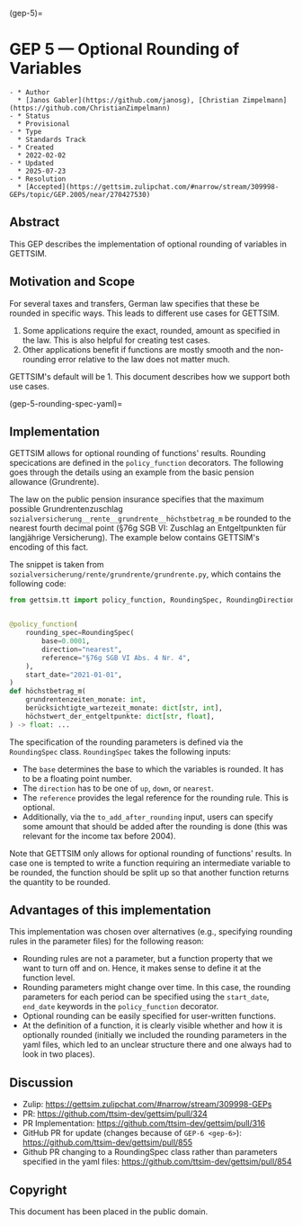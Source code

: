 (gep-5)=

# GEP 5 — Optional Rounding of Variables

```{list-table}
- * Author
  * [Janos Gabler](https://github.com/janosg), [Christian Zimpelmann](https://github.com/ChristianZimpelmann)
- * Status
  * Provisional
- * Type
  * Standards Track
- * Created
  * 2022-02-02
- * Updated
  * 2025-07-23
- * Resolution
  * [Accepted](https://gettsim.zulipchat.com/#narrow/stream/309998-GEPs/topic/GEP.2005/near/270427530)
```

## Abstract

This GEP describes the implementation of optional rounding of variables in GETTSIM.

## Motivation and Scope

For several taxes and transfers, German law specifies that these be rounded in specific
ways. This leads to different use cases for GETTSIM.

1. Some applications require the exact, rounded, amount as specified in the law. This is
   also helpful for creating test cases.
1. Other applications benefit if functions are mostly smooth and the non-rounding error
   relative to the law does not matter much.

GETTSIM's default will be 1. This document describes how we support both use cases.

(gep-5-rounding-spec-yaml)=

## Implementation

GETTSIM allows for optional rounding of functions' results. Rounding specications are
defined in the `policy_function` decorators. The following goes through the details
using an example from the basic pension allowance (Grundrente).

The law on the public pension insurance specifies that the maximum possible
Grundrentenzuschlag `sozialversicherung__rente__grundrente__höchstbetrag_m` be rounded
to the nearest fourth decimal point (§76g SGB VI: Zuschlag an Entgeltpunkten für
langjährige Versicherung). The example below contains GETTSIM's encoding of this fact.

The snippet is taken from `sozialversicherung/rente/grundrente/grundrente.py`, which
contains the following code:

```python
from gettsim.tt import policy_function, RoundingSpec, RoundingDirection


@policy_function(
    rounding_spec=RoundingSpec(
        base=0.0001,
        direction="nearest",
        reference="§76g SGB VI Abs. 4 Nr. 4",
    ),
    start_date="2021-01-01",
)
def höchstbetrag_m(
    grundrentenzeiten_monate: int,
    berücksichtigte_wartezeit_monate: dict[str, int],
    höchstwert_der_entgeltpunkte: dict[str, float],
) -> float: ...
```

The specification of the rounding parameters is defined via the `RoundingSpec` class.
`RoundingSpec` takes the following inputs:

- The `base` determines the base to which the variables is rounded. It has to be a
  floating point number.
- The `direction` has to be one of `up`, `down`, or `nearest`.
- The `reference` provides the legal reference for the rounding rule. This is optional.
- Additionally, via the `to_add_after_rounding` input, users can specify some amount
  that should be added after the rounding is done (this was relevant for the income tax
  before 2004).

Note that GETTSIM only allows for optional rounding of functions' results. In case one
is tempted to write a function requiring an intermediate variable to be rounded, the
function should be split up so that another function returns the quantity to be rounded.

## Advantages of this implementation

This implementation was chosen over alternatives (e.g., specifying rounding rules in the
parameter files) for the following reason:

- Rounding rules are not a parameter, but a function property that we want to turn off
  and on. Hence, it makes sense to define it at the function level.
- Rounding parameters might change over time. In this case, the rounding parameters for
  each period can be specified using the `start_date`, `end_date` keywords in the
  `policy_function` decorator.
- Optional rounding can be easily specified for user-written functions.
- At the definition of a function, it is clearly visible whether and how it is
  optionally rounded (initially we included the rounding parameters in the yaml files,
  which led to an unclear structure there and one always had to look in two places).

## Discussion

- Zulip: <https://gettsim.zulipchat.com/#narrow/stream/309998-GEPs>
- PR: <https://github.com/ttsim-dev/gettsim/pull/324>
- PR Implementation: <https://github.com/ttsim-dev/gettsim/pull/316>
- GitHub PR for update (changes because of `GEP-6 <gep-6>`):
  <https://github.com/ttsim-dev/gettsim/pull/855>
- Github PR changing to a RoundingSpec class rather than parameters specified in the
  yaml files: <https://github.com/ttsim-dev/gettsim/pull/854>

## Copyright

This document has been placed in the public domain.
